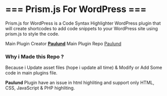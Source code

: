 === Prism.js For WordPress ===
==============================

Prism.js for WordPress is a Code Syntax Highlighter WordPress plugin that will create shortcodes to add code snippets to your WordPress site using prism.js to style the code.

Main Plugin Creator [**Paulund**](https://github.com/paulund)
Main Plugin Repo [Paulund](https://github.com/paulund/paulund-syntax-highlighter)

### Why i Made this Repo ?
Because i Update asset files (hope i update all time) & Modify or Add Some code in main plugins file.

**Paulund** Plugin have an issue in html highliting and support only HTML, CSS, JavaScript & PHP highliting. 